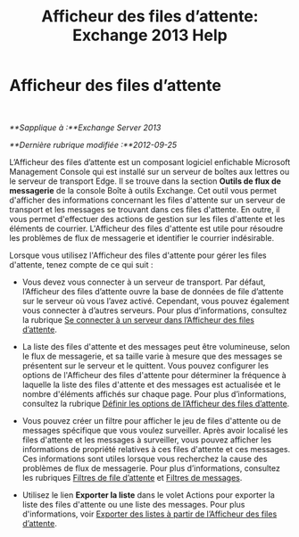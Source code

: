 ﻿---
title: 'Afficheur des files d’attente: Exchange 2013 Help'
TOCTitle: Afficheur des files d’attente
ms:assetid: db892f88-5c13-4607-a38c-8845b35ab8b2
ms:mtpsurl: https://technet.microsoft.com/fr-fr/library/Bb124789(v=EXCHG.150)
ms:contentKeyID: 50479367
ms.date: 04/24/2018
mtps_version: v=EXCHG.150
ms.translationtype: HT
---

# Afficheur des files d’attente

 

_**Sapplique à :**Exchange Server 2013_

_**Dernière rubrique modifiée :**2012-09-25_

L’Afficheur des files d’attente est un composant logiciel enfichable Microsoft Management Console qui est installé sur un serveur de boîtes aux lettres ou le serveur de transport Edge. Il se trouve dans la section **Outils de flux de messagerie** de la console Boîte à outils Exchange. Cet outil vous permet d'afficher des informations concernant les files d'attente sur un serveur de transport et les messages se trouvant dans ces files d'attente. En outre, il vous permet d'effectuer des actions de gestion sur les files d'attente et les éléments de courrier. L'Afficheur des files d'attente est utile pour résoudre les problèmes de flux de messagerie et identifier le courrier indésirable.

Lorsque vous utilisez l'Afficheur des files d'attente pour gérer les files d'attente, tenez compte de ce qui suit :

  - Vous devez vous connecter à un serveur de transport. Par défaut, l’Afficheur des files d’attente ouvre la base de données de file d’attente sur le serveur où vous l’avez activé. Cependant, vous pouvez également vous connecter à d’autres serveurs. Pour plus d’informations, consultez la rubrique [Se connecter à un serveur dans l’Afficheur des files d’attente](connect-to-a-server-in-queue-viewer-exchange-2013-help.md).

  - La liste des files d'attente et des messages peut être volumineuse, selon le flux de messagerie, et sa taille varie à mesure que des messages se présentent sur le serveur et le quittent. Vous pouvez configurer les options de l'Afficheur des files d'attente pour déterminer la fréquence à laquelle la liste des files d'attente et des messages est actualisée et le nombre d'éléments affichés sur chaque page. Pour plus d’informations, consultez la rubrique [Définir les options de l’Afficheur des files d’attente](set-queue-viewer-options-exchange-2013-help.md).

  - Vous pouvez créer un filtre pour afficher le jeu de files d'attente ou de messages spécifique que vous voulez surveiller. Après avoir localisé les files d'attente et les messages à surveiller, vous pouvez afficher les informations de propriété relatives à ces files d'attente et ces messages. Ces informations sont utiles lorsque vous recherchez la cause des problèmes de flux de messagerie. Pour plus d’informations, consultez les rubriques [Filtres de file d’attente](queue-filters-exchange-2013-help.md) et [Filtres de messages](message-filters-exchange-2013-help.md).

  - Utilisez le lien **Exporter la liste** dans le volet Actions pour exporter la liste des files d'attente ou une liste des messages. Pour plus d'informations, voir [Exporter des listes à partir de l’Afficheur des files d’attente](export-lists-from-queue-viewer-exchange-2013-help.md).

